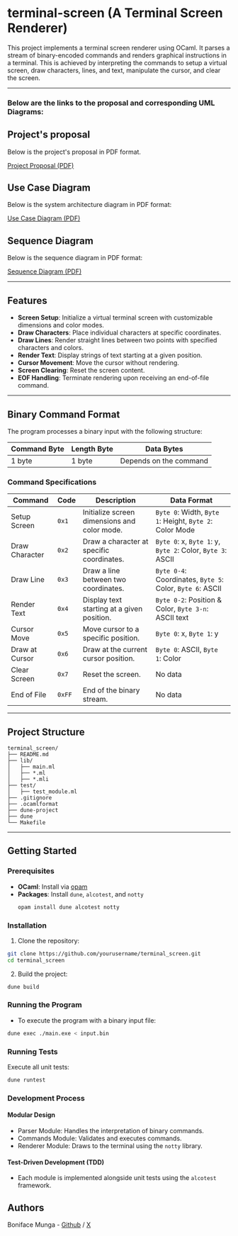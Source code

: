 # terminal-screen (A Terminal Screen Renderer)

This project implements a terminal screen renderer using OCaml. It parses a stream of binary-encoded commands and renders graphical instructions in a terminal. This is achieved by interpreting the commands to setup a virtual screen, draw characters, lines, and text, manipulate the cursor, and clear the screen.

---
### Below are the links to the proposal  and corresponding UML Diagrams:

## Project's proposal

Below is the project's proposal in PDF format.

[Project Proposal (PDF)](./docs/Terminal-Screen-Initial-Proposal.pdf)

## Use Case Diagram

Below is the system architecture diagram in PDF format:

[Use Case Diagram (PDF)](./docs/Terminal-Screen-Use-Case-Diagram.pdf)

## Sequence Diagram

Below is the sequence diagram in PDF format:

[Sequence Diagram (PDF)](./docs/Terminal-Screen-Sequence-Diagram.pdf)

---

## Features
- **Screen Setup**: Initialize a virtual terminal screen with customizable dimensions and color modes.
- **Draw Characters**: Place individual characters at specific coordinates.
- **Draw Lines**: Render straight lines between two points with specified characters and colors.
- **Render Text**: Display strings of text starting at a given position.
- **Cursor Movement**: Move the cursor without rendering.
- **Screen Clearing**: Reset the screen content.
- **EOF Handling**: Terminate rendering upon receiving an end-of-file command.

---

## Binary Command Format
The program processes a binary input with the following structure:

| **Command Byte** | **Length Byte** | **Data Bytes**            |
|-------------------|-----------------|---------------------------|
| 1 byte            | 1 byte         | Depends on the command    |

### Command Specifications
| **Command** | **Code** | **Description**                                     | **Data Format**                                              |
|-------------|----------|-----------------------------------------------------|--------------------------------------------------------------|
| Setup Screen | `0x1`   | Initialize screen dimensions and color mode.        | `Byte 0`: Width, `Byte 1`: Height, `Byte 2`: Color Mode      |
| Draw Character | `0x2` | Draw a character at specific coordinates.           | `Byte 0`: x, `Byte 1`: y, `Byte 2`: Color, `Byte 3`: ASCII   |
| Draw Line    | `0x3`   | Draw a line between two coordinates.                | `Byte 0-4`: Coordinates, `Byte 5`: Color, `Byte 6`: ASCII    |
| Render Text  | `0x4`   | Display text starting at a given position.          | `Byte 0-2`: Position & Color, `Byte 3-n`: ASCII text         |
| Cursor Move  | `0x5`   | Move cursor to a specific position.                 | `Byte 0`: x, `Byte 1`: y                                     |
| Draw at Cursor | `0x6` | Draw at the current cursor position.                | `Byte 0`: ASCII, `Byte 1`: Color                             |
| Clear Screen | `0x7`   | Reset the screen.                                   | No data                                                      |
| End of File  | `0xFF`  | End of the binary stream.                           | No data                                                      |

---

## Project Structure

```
terminal_screen/
├── README.md
├── lib/
│   ├── main.ml
│   ├── *.ml
│   ├── *.mli
├── test/
│   ├── test_module.ml
├── .gitignore
├── .ocamlformat
├── dune-project
├── dune
└── Makefile
```

---

## Getting Started

### Prerequisites
- **OCaml**: Install via [opam](https://opam.ocaml.org/)
- **Packages**: Install `dune`, `alcotest`, and `notty`
  ```bash
  opam install dune alcotest notty
  ```

### Installation
1. Clone the repository:
```bash
git clone https://github.com/yourusername/terminal_screen.git
cd terminal_screen
```

2. Build the project:
```bash
dune build
```

### Running the Program
- To execute the program with a binary input file:

```bash
dune exec ./main.exe < input.bin
```

### Running Tests
Execute all unit tests:

```bash
dune runtest
```

### Development Process
#### Modular Design
- Parser Module: Handles the interpretation of binary commands.
- Commands Module: Validates and executes commands.
- Renderer Module: Draws to the terminal using the `notty` library.
#### Test-Driven Development (TDD)
- Each module is implemented alongside unit tests using the `alcotest` framework.

## Authors
Boniface Munga - [Github](https://github.com/MungaSoftwiz) / [X](https://X.com/MungaSoftwiz)